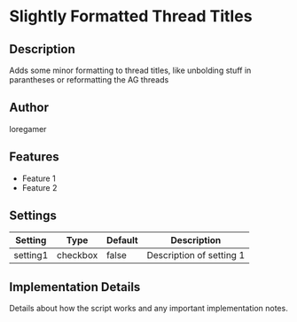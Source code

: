 # Slightly Formatted Thread Titles

## Description
Adds some minor formatting to thread titles, like unbolding stuff in parantheses or reformatting the AG threads

## Author
loregamer

## Features
- Feature 1
- Feature 2

## Settings
| Setting | Type | Default | Description |
|---------|------|---------|-------------|
| setting1 | checkbox | false | Description of setting 1 |

## Implementation Details
Details about how the script works and any important implementation notes.
